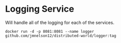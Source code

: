 # Logging Service

Will handle all of the logging for each of the services.

```
docker run -d -p 8081:8081 --name logger github.com/jmnelson12/distributed-world/logger:tag
```